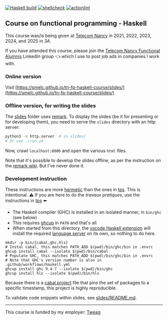[![Haskell build](https://github.com/smelc/tn-fp-haskell-course/actions/workflows/haskell.yml/badge.svg)](https://github.com/smelc/tn-fp-haskell-course/actions/workflows/haskell.yml) 
[![shellcheck](https://github.com/smelc/tn-fp-haskell-course/actions/workflows/shellcheck.yml/badge.svg)](https://github.com/smelc/tn-fp-haskell-course/actions/workflows/shellcheck.yml) 
[![actionlint](https://github.com/smelc/tn-fp-haskell-course/actions/workflows/actionlint.yml/badge.svg)](https://github.com/smelc/tn-fp-haskell-course/actions/workflows/actionlint.yml)

## Course on functional programming - Haskell

This course was/is being given at [Telecom Nancy](https://smelc.github.io/tn-fp-haskell-course/slides/)
in 2021, 2022, 2023, 2024, and 2025 in _3A_.

If you have attended this course, please join the [Telecom Nancy Functional Alumnis](https://www.linkedin.com/groups/13114697/) LinkedIn group 👈
which I use to post job ads in companies I work with.

### Online version

Visit [https://smelc.github.io/tn-fp-haskell-course/slides/](https://smelc.github.io/tn-fp-haskell-course/slides/)

### Offline version, for writing the slides

The [slides](slides)
folder uses [remark](https://github.com/gnab/remark).
To display the slides (be it for presenting or for developing them),
you need to serve the `slides` directory with an http server:

```bash
python3 -m http.server  # in slides/
# Or use ./run.sh
```

Now, crawl `localhost:8000` and open the various `html` files.

Note that it's possible to develop the slides offline,
as per the instruction on the
[remark wiki](https://github.com/gnab/remark/wiki#offline-use-without-an-internet-connection).
But I've never done it.

### Development instruction

These instructions are more [hermetic](https://bazel.build/basics/hermeticity) than
the ones in [tps](./tps/README.md). This is intentional. ⚠️ If you are here to do the _travaux pratiques_,
use the instructions in [tps](./tps/README.md) ⬅️

- The Haskell compiler (GHC) is installed in an isolated manner, in `bin/ghc` (see below)
- This requires [ghcup](https://www.haskell.org/ghcup) in `PATH` and that's all
- When started from this directory, the [vscode Haskell extension](https://github.com/haskell/vscode-haskell)
  will install the required [language server](https://github.com/haskell/haskell-language-server) on its own,
  so nothing to do here.

```
mkdir -p bin/{cabal,ghc,hls}
# Instal cabal, this matches PATH_ADD $(pwd)/bin/ghc/bin in .envrc
ghcup install cabal --isolate $(pwd)/bin/cabal
# Populate GHC, this matches PATH_ADD $(pwd)/bin/ghc/bin in .envrc
# Note that GHC's version number is also in .github/workflows/haskell.yml
ghcup install ghc 9.4.7 --isolate $(pwd)/bin/ghc
ghcup install hls --isolate $(pwd)/bin/hls
```

Because there is a [cabal.project](./cabal.project) file that pins the set of packages to a specific
timestamp, this project is highly reproducible.

To validate code snippets within slides, see [slides/README.md](slides/README.md).

---

This course is funded by my employer: <a href="https://tweag.io/">Tweag</a>
